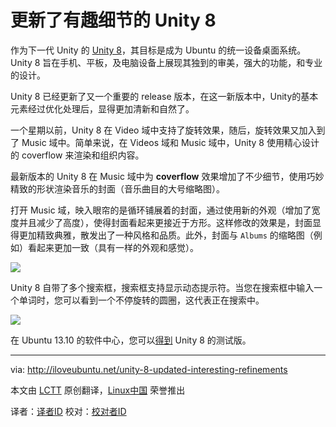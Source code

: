 更新了有趣细节的 Unity 8
================================================================================
作为下一代 Unity 的 [Unity 8][1]，其目标是成为 Ubuntu 的统一设备桌面系统。Unity 8 旨在手机、平板，及电脑设备上展现其独到的审美，强大的功能，和专业的设计。

Unity 8 已经更新了又一个重要的 release 版本，在这一新版本中，Unity的基本元素经过优化处理后，显得更加清新和自然了。

一个星期以前，Unity 8 在 Video 域中支持了旋转效果，随后，旋转效果又加入到了 Music 域中。简单来说，在 Videos 域和 Music 域中，Unity 8 使用精心设计的 coverflow 来渲染和组织内容。

最新版本的 Unity 8 在 Music 域中为 **coverflow** 效果增加了不少细节，使用巧妙精致的形状渲染音乐的封面（音乐曲目的大号缩略图）。

打开 Music 域，映入眼帘的是循环铺展着的封面，通过使用新的外观（增加了宽度并且减少了高度），使得封面看起来更接近于方形。这样修改的效果是，封面显得更加精致典雅，散发出了一种风格和品质。此外，封面与 `Albums` 的缩略图（例如）看起来更加一致（具有一样的外观和感觉）。

![](http://iloveubuntu.net/pictures_me/unity%208%20new%20covers%20square.png)

Unity 8 自带了多个搜索框，搜索框支持显示动态提示符。当您在搜索框中输入一个单词时，您可以看到一个不停旋转的圆圈，这代表正在搜索中。

![](http://iloveubuntu.net/pictures_me/unity%208%20activity%20indicator.png)

在 Ubuntu 13.10 的软件中心，您可以[得到][2] Unity 8 的测试版。 

--------------------------------------------------------------------------------

via: http://iloveubuntu.net/unity-8-updated-interesting-refinements

本文由 [LCTT](https://github.com/LCTT/TranslateProject) 原创翻译，[Linux中国](http://linux.cn/) 荣誉推出

译者：[译者ID](https://github.com/译者ID) 校对：[校对者ID](https://github.com/校对者ID)

[1]:https://launchpad.net/unity8
[2]:apt://unity8